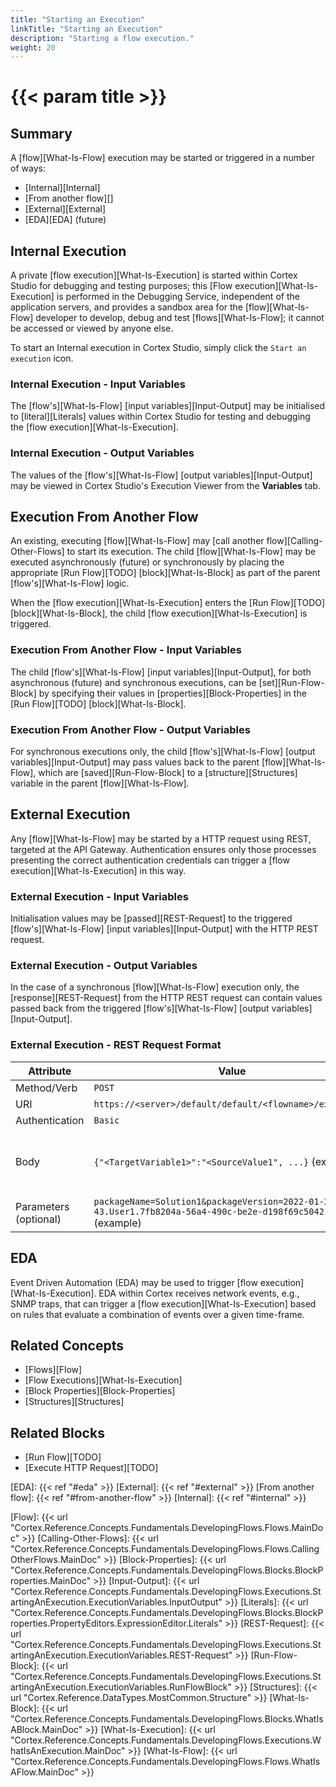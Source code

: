 ```yaml
---
title: "Starting an Execution"
linkTitle: "Starting an Execution"
description: "Starting a flow execution."
weight: 20
---
```


# {{< param title >}}

## Summary

A [flow][What-Is-Flow] execution may be started or triggered in a number of ways:

* [Internal][Internal]
* [From another flow][]
* [External][External]
* [EDA][EDA] (future)

## Internal Execution

A private [flow execution][What-Is-Execution] is started within Cortex Studio for debugging and testing purposes; this [Flow execution][What-Is-Execution] is performed in the Debugging Service, independent of the application servers, and provides a sandbox area for the [flow][What-Is-Flow] developer to develop, debug and test [flows][What-Is-Flow]; it cannot be accessed or viewed by anyone else.

To start an Internal execution in Cortex Studio, simply click the `Start an execution` icon.

### Internal Execution - Input Variables

The [flow's][What-Is-Flow] [input variables][Input-Output] may be initialised to [literal][Literals] values within Cortex Studio for testing and debugging the [flow execution][What-Is-Execution].

### Internal Execution - Output Variables

The values of the [flow's][What-Is-Flow] [output variables][Input-Output] may be viewed in Cortex Studio's Execution Viewer from the **Variables** tab.

## Execution From Another Flow

An existing, executing [flow][What-Is-Flow] may [call another flow][Calling-Other-Flows] to start its execution. The child [flow][What-Is-Flow] may be executed asynchronously (future) or synchronously by placing the appropriate [Run Flow][TODO] [block][What-Is-Block] as part of the parent [flow's][What-Is-Flow] logic.

When the [flow execution][What-Is-Execution] enters the [Run Flow][TODO] [block][What-Is-Block], the child [flow execution][What-Is-Execution] is triggered.

### Execution From Another Flow - Input Variables

The child [flow's][What-Is-Flow] [input variables][Input-Output], for both asynchronous (future) and synchronous executions, can be [set][Run-Flow-Block] by specifying their values in [properties][Block-Properties] in the [Run Flow][TODO] [block][What-Is-Block].

### Execution From Another Flow - Output Variables

For synchronous executions only, the child [flow's][What-Is-Flow] [output variables][Input-Output] may pass values back to the parent [flow][What-Is-Flow], which are [saved][Run-Flow-Block] to a [structure][Structures] variable in the parent [flow][What-Is-Flow].

## External Execution

Any [flow][What-Is-Flow] may be started by a HTTP request using REST, targeted at the API Gateway. Authentication ensures only those processes presenting the correct authentication credentials can trigger a [flow execution][What-Is-Execution] in this way.

### External Execution - Input Variables

Initialisation values may be [passed][REST-Request] to the triggered [flow's][What-Is-Flow] [input variables][Input-Output] with the HTTP REST request.

### External Execution - Output Variables

In the case of a synchronous [flow][What-Is-Flow] execution only, the [response][REST-Request] from the HTTP REST request can contain values passed back from the triggered [flow's][What-Is-Flow] [output variables][Input-Output].

### External Execution - REST Request Format

| Attribute         | Value                     | Notes                                    |
|--------------------|---------------------------|------------------------------------------|
| Method/Verb | `POST` |  |
| URI | `https://<server>/default/default/<flowname>/executions` |  |
| Authentication | `Basic` | |
| Body | `{"<TargetVariable1>":"<SourceValue1", ...}` (example) | The body must be expressed in JSON format |
| Parameters (optional) | `packageName=Solution1&packageVersion=2022-01-21T16-17-43.User1.7fb8204a-56a4-490c-be2e-d198f69c5042` (example) | URI Query Parameters |

## EDA

Event Driven Automation (EDA) may be used to trigger [flow execution][What-Is-Execution]. EDA within Cortex receives network events, e.g., SNMP traps, that can trigger a [flow execution][What-Is-Execution] based on rules that evaluate a combination of events over a given time-frame.

## Related Concepts

* [Flows][Flow]
* [Flow Executions][What-Is-Execution]
* [Block Properties][Block-Properties]
* [Structures][Structures]

## Related Blocks

* [Run Flow][TODO]
* [Execute HTTP Request][TODO]

[EDA]: {{< ref "#eda" >}}
[External]: {{< ref "#external" >}}
[From another flow]: {{< ref "#from-another-flow" >}}
[Internal]: {{< ref "#internal" >}}

[Flow]: {{< url "Cortex.Reference.Concepts.Fundamentals.DevelopingFlows.Flows.MainDoc" >}}
[Calling-Other-Flows]: {{< url "Cortex.Reference.Concepts.Fundamentals.DevelopingFlows.Flows.CallingOtherFlows.MainDoc" >}}
[Block-Properties]: {{< url "Cortex.Reference.Concepts.Fundamentals.DevelopingFlows.Blocks.BlockProperties.MainDoc" >}}
[Input-Output]: {{< url "Cortex.Reference.Concepts.Fundamentals.DevelopingFlows.Executions.StartingAnExecution.ExecutionVariables.InputOutput" >}}
[Literals]: {{< url "Cortex.Reference.Concepts.Fundamentals.DevelopingFlows.Blocks.BlockProperties.PropertyEditors.ExpressionEditor.Literals" >}}
[REST-Request]: {{< url "Cortex.Reference.Concepts.Fundamentals.DevelopingFlows.Executions.StartingAnExecution.ExecutionVariables.REST-Request" >}}
[Run-Flow-Block]: {{< url "Cortex.Reference.Concepts.Fundamentals.DevelopingFlows.Executions.StartingAnExecution.ExecutionVariables.RunFlowBlock" >}}
[Structures]: {{< url "Cortex.Reference.DataTypes.MostCommon.Structure" >}}
[What-Is-Block]: {{< url "Cortex.Reference.Concepts.Fundamentals.DevelopingFlows.Blocks.WhatIsABlock.MainDoc" >}}
[What-Is-Execution]: {{< url "Cortex.Reference.Concepts.Fundamentals.DevelopingFlows.Executions.WhatIsAnExecution.MainDoc" >}}
[What-Is-Flow]: {{< url "Cortex.Reference.Concepts.Fundamentals.DevelopingFlows.Flows.WhatIsAFlow.MainDoc" >}}
